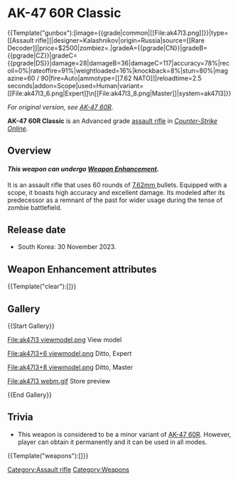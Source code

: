 # AK-47 60R Classic
{{Template("gunbox"):[image={{grade|common|[[File:ak47l3.png]]}}|type=[[Assault rifle]]|designer=Kalashnikov|origin=Russia|source=[[Rare Decoder]]|price=$2500|zombiez=.|gradeA={{pgrade|CN}}|gradeB={{pgrade|CZ}}|gradeC={{pgrade|DS}}|damage=28|damageB=36|damageC=117|accuracy=78%|recoil=0%|rateoffire=91%|weightloaded=16%|knockback=8%|stun=80%|magazine=60 / 90|fire=Auto|ammotype=[[7.62 NATO]]|reloadtime=2.5 seconds|addon=Scope|used=Human|variant=[[File:ak47l3_6.png|Expert]]\n[[File:ak47l3_8.png|Master]]|system=ak47l3]}}

*For original version, see [AK-47 60R](<AK-47_60R>)*.

**AK-47 60R Classic** is an Advanced grade [assault rifle](<assault_rifle>) in *[Counter-Strike Online](<Counter-Strike_Online>)*.

## Overview

#### *This weapon can undergo [Weapon Enhancement](<Weapon_Enhancement>)*.
It is an assault rifle that uses 60 rounds of [7.62mm ](<7.62mm>)bullets. Equipped with a scope, it boasts high accuracy and excellent damage. Its modeled after its predecessor as a remnant of the past for wider usage during the tense of zombie battlefield.

## Release date

* South Korea: 30 November 2023.

## Weapon Enhancement attributes


{{Template("clear"):[]}}


## Gallery

{{Start Gallery}}

[File:ak47l3 viewmodel.png](<File_ak47l3_viewmodel.png>)
View model

[File:ak47l3+6 viewmodel.png](<File_ak47l3+6_viewmodel.png>)
Ditto, Expert

[File:ak47l3+8 viewmodel.png](<File_ak47l3+8_viewmodel.png>)
Ditto, Master

[File:ak47l3 webm.gif](<File_ak47l3_webm.gif>)
Store preview

{{End Gallery}}



##  Trivia 

*  This weapon is considered to be a minor variant of [AK-47 60R](<AK-47_60R>). However, player can obtain it permanently and it can be used in all modes.

{{Template("weapons"):[]}}


[Category:Assault rifle](<Category_Assault_rifle>)
[Category:Weapons](<Category_Weapons>)